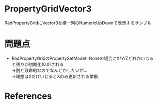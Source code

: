 ﻿# PropertyGridVector3
RadPropertyGridにVector3を横一列のNumericUpDownで表示するサンプル  

# 問題点
- RadPropertyGridのPropertySetMode!=Noneの場合にX/Y/Zどれかいじると残りが初期化(0.0)される  
→割と致命的なのでなんとかしたいが…  
→理想はXだけいじるとXのみ更新される挙動  

# References
